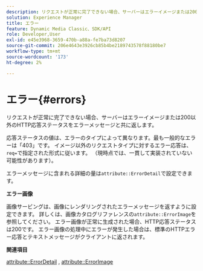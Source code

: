 ```yaml
---
description: リクエストが正常に完了できない場合、サーバーはエラーイメージまたは200以外のHTTP応答ステータスをエラーメッセージと共に返します。
solution: Experience Manager
title: エラー
feature: Dynamic Media Classic、SDK/API
role: Developer,User
exl-id: e45e3968-3659-470b-a88a-fe7ba73d8207
source-git-commit: 206e4643e3926cb85b4be2189743578f88180be7
workflow-type: tm+mt
source-wordcount: '173'
ht-degree: 2%

---
```


# エラー{#errors}

リクエストが正常に完了できない場合、サーバーはエラーイメージまたは200以外のHTTP応答ステータスをエラーメッセージと共に返します。

応答ステータスの値は、エラーのタイプによって異なります。最も一般的なエラーは「403」です。 イメージ以外のリクエストタイプに対するエラー応答は、`req=`で指定された形式に従います。 （現時点では、一貫して実装されていない可能性があります）。

エラーメッセージに含まれる詳細の量は`attribute::ErrorDetail`で設定できます。

**エラー画像**

画像サービングは、画像にレンダリングされたエラーメッセージを返すように設定できます。 詳しくは、画像カタログリファレンスの`attribute::ErrorImage`を参照してください。 エラー画像が正常に生成された場合、HTTP応答ステータスは200です。 エラー画像の処理中にエラーが発生した場合は、標準のHTTPエラー応答とテキストメッセージがクライアントに返されます。

**関連項目**

[attribute::ErrorDetail](../../../../../ir-api/material-cat/image-rendering-api-ref/c-ir-material-catalog/c-ir-attributes-reference/r-ir-errordetail.md#reference-123b56eed6cf49cea6e0490672b7c53b) ,  [attribute::ErrorImage](../../../../../ir-api/material-cat/image-rendering-api-ref/c-ir-material-catalog/c-ir-attributes-reference/r-ir-errorimage.md#reference-b58bdaba96074c52802ca8dc54bfe2f0)
